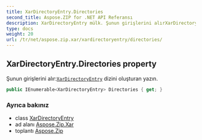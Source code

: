 ```yaml
---
title: XarDirectoryEntry.Directories
second_title: Aspose.ZIP for .NET API Referansı
description: XarDirectoryEntry mülk. Şunun girişlerini alırXarDirectoryEntry dizini oluşturan yazın.
type: docs
weight: 20
url: /tr/net/aspose.zip.xar/xardirectoryentry/directories/
---
```

## XarDirectoryEntry.Directories property

Şunun girişlerini alır:[`XarDirectoryEntry`](../) dizini oluşturan yazın.

```csharp
public IEnumerable<XarDirectoryEntry> Directories { get; }
```

### Ayrıca bakınız

* class [XarDirectoryEntry](../)
* ad alanı [Aspose.Zip.Xar](../../xardirectoryentry/)
* toplantı [Aspose.Zip](../../../)


